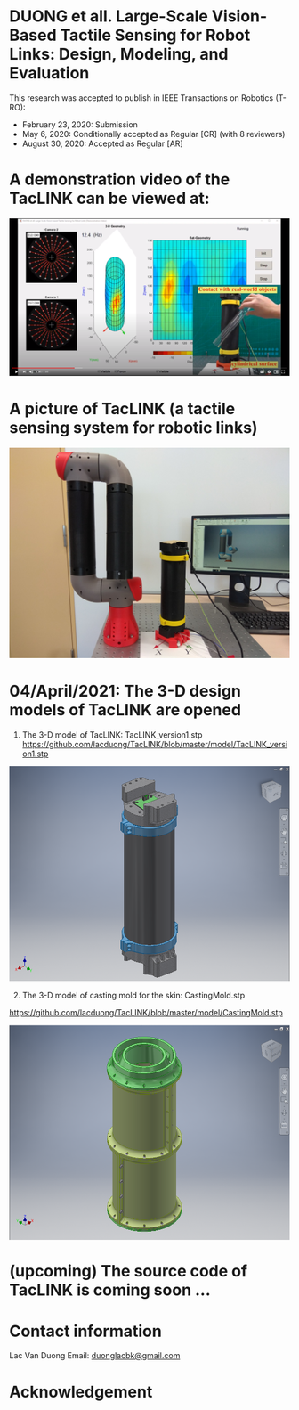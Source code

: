 # DUONG et all. Large-Scale Vision-Based Tactile Sensing for Robot Links: Design, Modeling, and Evaluation
This research was accepted to publish in IEEE Transactions on Robotics (T-RO):
- February 23, 2020: Submission
- May 6, 2020: Conditionally accepted as Regular [CR] (with 8 reviewers)
- August 30, 2020: Accepted as Regular [AR]

# A demonstration video of the TacLINK can be viewed at:

[![Check video http://bit.ly/TacLINK !](https://github.com/lacduong/TacLINK/blob/master/TacLINK.PNG)](https://youtu.be/1zHOD3cJVys)


# A picture of TacLINK (a tactile sensing system for robotic links)

<img src="https://github.com/lacduong/TacLINK/blob/master/TacLINK.jpg" width="800"> 

# 04/April/2021: The 3-D design models of TacLINK are opened
1) The 3-D model of TacLINK: TacLINK_version1.stp 
https://github.com/lacduong/TacLINK/blob/master/model/TacLINK_version1.stp

<img src="https://github.com/lacduong/TacLINK/blob/master/model/TacLINK_version1.PNG" width="800"> 

2) The 3-D model of casting mold for the skin: CastingMold.stp 

https://github.com/lacduong/TacLINK/blob/master/model/CastingMold.stp

<img align="center"  width="800" src="https://github.com/lacduong/TacLINK/blob/master/model/CastingMold.PNG"> 

# (upcoming) The source code of TacLINK is coming soon ...

# Contact information
Lac Van Duong
Email: duonglacbk@gmail.com
# Acknowledgement


